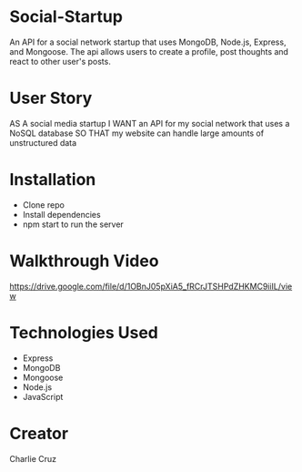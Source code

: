 # Social-Startup
An API for a social network startup that uses MongoDB, Node.js, Express, and Mongoose. The api allows users to create a profile, post thoughts and react to other user's posts.

# User Story
AS A social media startup
I WANT an API for my social network that uses a NoSQL database
SO THAT my website can handle large amounts of unstructured data

# Installation
* Clone repo
* Install dependencies
* npm start to run the server

# Walkthrough Video
https://drive.google.com/file/d/1OBnJ05pXiA5_fRCrJTSHPdZHKMC9iiIL/view

# Technologies Used
* Express
* MongoDB
* Mongoose
* Node.js
* JavaScript 

# Creator
Charlie Cruz